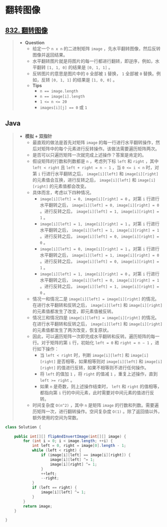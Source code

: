 # 翻转图像

## [832. 翻转图像](https://leetcode.cn/problems/flipping-an-image/)

> - **Question**
>   - 给定一个 `n x n` 的二进制矩阵 `image` ，先水平翻转图像，然后反转图像并返回结果。
>   - 水平翻转图片就是将图片的每一行都进行翻转，即逆序，例如，水平翻转 `[1, 1, 0]` 的结果是 `[0, 1, 1]` 。
>   - 反转图片的意思是图片中的 `0` 全部被 `1` 替换， `1` 全部被 `0` 替换。例如，反转 `[0, 1, 1]` 的结果是 `[1, 0, 0]` 。
>   - **Tips**
>     - `n == image.length`
>     - `n == image[i].length`
>     - `1 <= n <= 20`
>     - `images[i][j] == 0` 或 `1`

## Java

> - **模拟 + 双指针**
>   - 最直观的做法是首先对矩阵 `image` 的每一行进行水平翻转操作，然后对矩阵中的每个元素进行反转操作。该做法需要遍历矩阵两次。
>   - 是否可以只遍历矩阵一次就完成上述操作？答案是肯定的。
>   - 假设矩阵的行数和列数都是 `n` ，考虑列下标 `left` 和 `right` ，其中 `left < right` 且 `left + right = n − 1` ，当 `0 <= i < n` 时，对第 `i` 行进行水平翻转之后， `image[i][left]` 和 `image[i][right]` 的元素值会互换，进行反转之后， `image[i][left]` 和 `image[i][right]` 的元素值都会改变。
>   - 具体而言，考虑以下四种情况。
>     - `image[i][left] = 0, image[i][right] = 0` 。对第 `i` 行进行水平翻转之后， `image[i][left] = 0, image[i][right] = 0` 。进行反转之后， `image[i][left] = 1, image[i][right] = 1` 。
>     - `image[i][left] = 1, image[i][right] = 1` 。对第 `i` 行进行水平翻转之后， `image[i][left] = 1, image[i][right] = 1` 。进行反转之后， `image[i][left] = 0, image[i][right] = 0` 。
>     - `image[i][left] = 0, image[i][right] = 1` 。对第 `i` 行进行水平翻转之后， `image[i][left] = 1, image[i][right] = 0` 。进行反转之后， `image[i][left] = 0, image[i][right] = 1` 。
>     - `image[i][left] = 1, image[i][right] = 0` 。对第 `i` 行进行水平翻转之后， `image[i][left] = 0, image[i][right] = 1` 。进行反转之后， `image[i][left] = 1, image[i][right] = 0` 。
>   - 情况一和情况二是 `image[i][left] = image[i][right]` 的情况。在进行水平翻转和反转之后， `image[i][left]` 和 `image[i][right]` 的元素值都发生了改变，即元素值被反转。
>   - 情况三和情况四是 `image[i][left] = image[i][right]` 的情况。在进行水平翻转和反转之后， `image[i][left]` 和 `image[i][right]` 的元素值都发生了两次改变，恢复原状。
>   - 因此，可以遍历矩阵一次即完成水平翻转和反转。遍历矩阵的每一行。对于矩阵的第 `i` 行，初始化 `left = 0` 和 `right = n − 1` ，进行如下操作：
>     - 当 `left < right` 时，判断 `image[i][left]` 和 `image[i][right]` 是否相等，如果相等则对 `image[i][left]` 和 `image[i][right]` 的值进行反转，如果不相等则不进行任何操作。
>     - 将 `left` 的值加 `1` ，将 `right` 的值减 `1` ，重复上述操作，直到 `left >= right` 。
>     - 如果 `n` 是奇数，则上述操作结束时， `left` 和 `right` 的值相等，都指向第 `i` 行的中间元素，此时需要对中间元素的值进行反转。
>   - 时间复杂度 `O(n^2)` ，其中 `n` 是矩阵 `image` 的行数和列数。需要遍历矩阵一次，进行翻转操作。空间复杂度 `O(1)` 。除了返回值以外，额外使用的空间为常数。

```java
class Solution {
    
    public int[][] flipAndInvertImage(int[][] image) {
        for (int i = 0; i < image.length; ++i) {
            int left = 0, right = image[0].length - 1;
            while (left < right) {
                if (image[i][left] == image[i][right]) {
                    image[i][left] ^= 1;
                    image[i][right] ^= 1;
                }
                ++left;
                --right;
            }
            if (left == right) {
                image[i][left] ^= 1;
            }
        }
        return image;
    }
    
}
```
